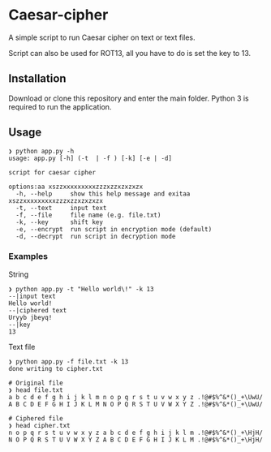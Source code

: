 # Caesar-cipher

A simple script to run Caesar cipher on text or text files.

Script can also be used for ROT13, all you have to do is set the key to 13.

## Installation

Download or clone this repository and enter the main folder. Python 3 is required to
run the application.

## Usage

```
❯ python app.py -h
usage: app.py [-h] (-t  | -f ) [-k] [-e | -d]

script for caesar cipher

options:aa xszzxxxxxxxxxzzzxzzxzxzxzx
  -h, --help     show this help message and exitaa xszzxxxxxxxxxzzzxzzxzxzxzx
  -t, --text     input text
  -f, --file     file name (e.g. file.txt)
  -k, --key      shift key
  -e, --encrypt  run script in encryption mode (default)
  -d, --decrypt  run script in decryption mode
```
### Examples

String
```
❯ python app.py -t "Hello world\!" -k 13
--|input text
Hello world!
--|ciphered text
Uryyb jbeyq!
--|key
13
```

Text file

```
❯ python app.py -f file.txt -k 13
done writing to cipher.txt

# Original file
❯ head file.txt
a b c d e f g h i j k l m n o p q r s t u v w x y z .!@#$%^&*()_+\UwU/
A B C D E F G H I J K L M N O P Q R S T U V W X Y Z .!@#$%^&*()_+\UwU/

# Ciphered file
❯ head cipher.txt
n o p q r s t u v w x y z a b c d e f g h i j k l m .!@#$%^&*()_+\HjH/
N O P Q R S T U V W X Y Z A B C D E F G H I J K L M .!@#$%^&*()_+\HjH/ 
```